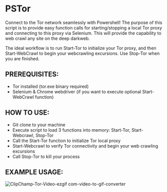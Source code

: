 # PSTor
Connect to the Tor network seamlessly with Powershell! The purpose of this script is to provide easy function calls for starting/stopping a local Tor proxy and connecting to this proxy via Selenium. This will provide the capability to web crawl any site on the deep darkweb.

The ideal workflow is to run Start-Tor to initialize your Tor proxy, and then Start-WebCrawl to begin your webcrawling excursions. Use Stop-Tor when you are finished.

## PREREQUISITES:
- Tor installed (tor.exe binary required)
- Selenium & Chrome webdriver (if you want to execute optional Start-WebCrawl function)

## HOW TO USE:
- Git clone to your machine
- Execute script to load 3 functions into memory: Start-Tor, Start-Webcrawl, Stop-Tor
- Call the Start-Tor function to initialize Tor local proxy
- Start-Webcrawl to verify Tor connectivity and begin your web crawling excursions
- Call Stop-Tor to kill your process

## EXAMPLE USAGE:

![ClipChamp-Tor-Video-ezgif com-video-to-gif-converter](https://github.com/user-attachments/assets/f995c250-9d38-4473-b598-e3a7aa6e431c)
